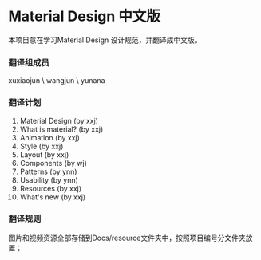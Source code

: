 # Material Design 中文版

本项目意在学习Material Design 设计规范，并翻译成中文版。

### 翻译组成员

xuxiaojun \ wangjun \ yunana


### 翻译计划
1. Material Design (by xxj)
2. What is material? (by xxj)
3. Animation (by xxj)
4. Style (by xxj)
5. Layout (by xxj)
6. Components (by wj)
7. Patterns (by ynn)
8. Usability (by ynn)
9. Resources (by xxj)
10. What's new (by xxj)


### 翻译规则
图片和视频资源全部存储到Docs/resource文件夹中，按照项目编号分文件夹放置；


